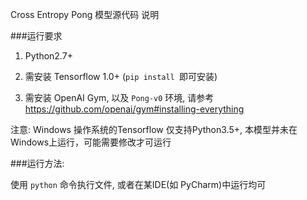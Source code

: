 Cross Entropy Pong 模型源代码 说明

###运行要求 
    
1. Python2.7+

2. 需安装 Tensorflow 1.0+ (`pip install `即可安装)
 
3. 需安装 OpenAI Gym, 以及 `Pong-v0` 环境, 请参考 https://github.com/openai/gym#installing-everything

注意: Windows 操作系统的Tensorflow 仅支持Python3.5+, 本模型并未在Windows上运行，可能需要修改才可运行

###运行方法:

使用 `python` 命令执行文件, 或者在某IDE(如 PyCharm)中运行均可